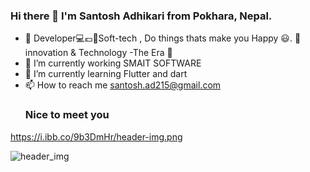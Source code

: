 ### Hi there 👋 I'm Santosh Adhikari from Pokhara, Nepal. 
- 👯 Developer💻💶📌Soft-tech , Do things thats make you Happy 😃. 💫 innovation & Technology -The Era 📣
- 🔭 I’m currently working SMAIT SOFTWARE
- 🌱 I’m currently learning Flutter and dart 
-  📫 How to reach me santosh.ad215@gmail.com
     ### Nice to meet you 


<!--
**Santoshadhikary/santoshadhikary** is a ✨ _special_ ✨ repository because its `README.md` (this file) appears on your GitHub profile.

Here are some ideas to get you started:

- 🔭 I’m currently working on ...
- 🌱 I’m currently learning ...
-  I’m looking to collaborate on ...
- 🤔 I’m looking for help with ...
- 💬 Ask me about ...
- 📫 How to reach me: ...
- 😄 Pronouns: ...
- ⚡ Fun fact: ...
-->

https://i.ibb.co/9b3DmHr/header-img.png

![header_img](https://user-images.githubusercontent.com/122032759/220095862-7309701e-701c-493e-882a-f822d409a484.png)
